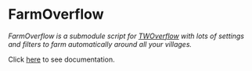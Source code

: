 # FarmOverflow

_FarmOverflow is a submodule script for [TWOverflow](https://github.com/TWOverflow/TWOverflow) with lots of settings and filters to farm automatically around all your villages._

Click [here](https://github.com/TWOverflow/FarmOverflow/wiki/Documentation) to see documentation.
